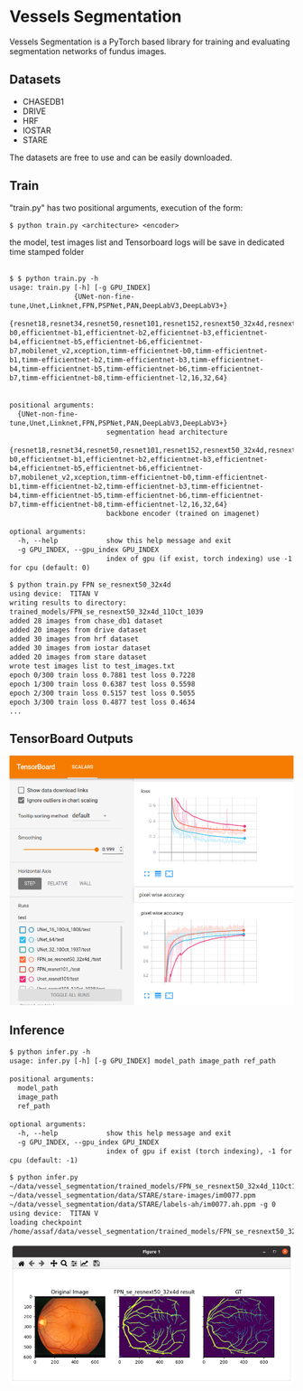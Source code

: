 # Vessels Segmentation

Vessels Segmentation is a PyTorch based library for training and evaluating segmentation networks of fundus images.

## Datasets
* CHASEDB1 
* DRIVE
* HRF
* IOSTAR
* STARE

The datasets are free to use and can be easily downloaded. 

## Train

"train.py" has two positional arguments, execution of the form:
```
$ python train.py <architecture> <encoder>
```
the model, test images list and Tensorboard logs will be save in dedicated time stamped folder 

```

$ $ python train.py -h
usage: train.py [-h] [-g GPU_INDEX]
                {UNet-non-fine-tune,Unet,Linknet,FPN,PSPNet,PAN,DeepLabV3,DeepLabV3+}
                {resnet18,resnet34,resnet50,resnet101,resnet152,resnext50_32x4d,resnext101_32x4d,resnext101_32x8d,resnext101_32x16d,resnext101_32x32d,resnext101_32x48d,dpn68,dpn68b,dpn92,dpn98,dpn107,dpn131,vgg11,vgg11_bn,vgg13,vgg13_bn,vgg16,vgg16_bn,vgg19,vgg19_bn,senet154,se_resnet50,se_resnet101,se_resnet152,se_resnext50_32x4d,se_resnext101_32x4d,densenet121,densenet169,densenet201,densenet161,inceptionresnetv2,inceptionv4,efficientnet-b0,efficientnet-b1,efficientnet-b2,efficientnet-b3,efficientnet-b4,efficientnet-b5,efficientnet-b6,efficientnet-b7,mobilenet_v2,xception,timm-efficientnet-b0,timm-efficientnet-b1,timm-efficientnet-b2,timm-efficientnet-b3,timm-efficientnet-b4,timm-efficientnet-b5,timm-efficientnet-b6,timm-efficientnet-b7,timm-efficientnet-b8,timm-efficientnet-l2,16,32,64}


positional arguments:
  {UNet-non-fine-tune,Unet,Linknet,FPN,PSPNet,PAN,DeepLabV3,DeepLabV3+}
                        segmentation head architecture
  {resnet18,resnet34,resnet50,resnet101,resnet152,resnext50_32x4d,resnext101_32x4d,resnext101_32x8d,resnext101_32x16d,resnext101_32x32d,resnext101_32x48d,dpn68,dpn68b,dpn92,dpn98,dpn107,dpn131,vgg11,vgg11_bn,vgg13,vgg13_bn,vgg16,vgg16_bn,vgg19,vgg19_bn,senet154,se_resnet50,se_resnet101,se_resnet152,se_resnext50_32x4d,se_resnext101_32x4d,densenet121,densenet169,densenet201,densenet161,inceptionresnetv2,inceptionv4,efficientnet-b0,efficientnet-b1,efficientnet-b2,efficientnet-b3,efficientnet-b4,efficientnet-b5,efficientnet-b6,efficientnet-b7,mobilenet_v2,xception,timm-efficientnet-b0,timm-efficientnet-b1,timm-efficientnet-b2,timm-efficientnet-b3,timm-efficientnet-b4,timm-efficientnet-b5,timm-efficientnet-b6,timm-efficientnet-b7,timm-efficientnet-b8,timm-efficientnet-l2,16,32,64}
                        backbone encoder (trained on imagenet)

optional arguments:
  -h, --help            show this help message and exit
  -g GPU_INDEX, --gpu_index GPU_INDEX
                        index of gpu (if exist, torch indexing) use -1 for cpu (default: 0)

```
```
$ python train.py FPN se_resnext50_32x4d
using device:  TITAN V
writing results to directory: trained_models/FPN_se_resnext50_32x4d_11Oct_1039
added 28 images from chase_db1 dataset
added 20 images from drive dataset
added 30 images from hrf dataset
added 30 images from iostar dataset
added 20 images from stare dataset
wrote test images list to test_images.txt
epoch 0/300 train loss 0.7881 test loss 0.7228
epoch 1/300 train loss 0.6387 test loss 0.5598
epoch 2/300 train loss 0.5157 test loss 0.5055
epoch 3/300 train loss 0.4877 test loss 0.4634
...
```
## TensorBoard Outputs
![Alt text](outputs_example.png?raw=true "example of tensorboard outputs")
## Inference

```
$ python infer.py -h
usage: infer.py [-h] [-g GPU_INDEX] model_path image_path ref_path

positional arguments:
  model_path
  image_path
  ref_path

optional arguments:
  -h, --help            show this help message and exit
  -g GPU_INDEX, --gpu_index GPU_INDEX
                        index of gpu if exist (torch indexing), -1 for cpu (default: -1)
```
```
$ python infer.py ~/data/vessel_segmentation/trained_models/FPN_se_resnext50_32x4d_11Oct1039 ~/data/vessel_segmentation/data/STARE/stare-images/im0077.ppm ~/data/vessel_segmentation/data/STARE/labels-ah/im0077.ah.ppm -g 0
using device:  TITAN V
loading checkpoint /home/assaf/data/vessel_segmentation/trained_models/FPN_se_resnext50_32x4d_11Oct1039/best_checkpoint.pth
```

![Alt text](plot_example.png?raw=true "example of inference plot")

